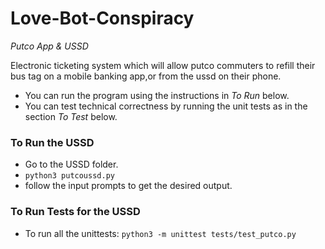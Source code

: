 # Love-Bot-Conspiracy
*Putco App &amp; USSD*

Electronic ticketing system which will allow putco commuters to refill their bus tag on a mobile banking app,or from the ussd on their phone.


* You can run the program using the instructions in *To Run* below.
* You can test technical correctness by running the unit tests as in the section *To Test* below.

### To Run the USSD
* Go to the USSD folder.
* `python3 putcoussd.py`
* follow the input prompts to get the desired output.

### To Run Tests for the USSD

* To run all the unittests: `python3 -m unittest tests/test_putco.py`
